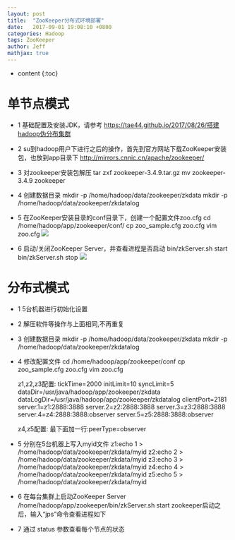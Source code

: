```yaml
---
layout: post
title:  "ZooKeeper分布式环境部署"
date:   2017-09-01 19:08:10 +0800
categories: Hadoop
tags: ZooKeeper
author: Jeff
mathjax: true
---
```


* content
{:toc}


# 单节点模式
* 1 基础配置及安装JDK，请参考 https://tae44.github.io/2017/08/26/搭建hadoop伪分布集群

* 2 su到hadoop用户下进行之后的操作，首先到官方网站下载ZooKeeper安装包，也放到app目录下
	http://mirrors.cnnic.cn/apache/zookeeper/

* 3 对zookeeper安装包解压
	tar zxf zookeeper-3.4.9.tar.gz
	mv zookeeper-3.4.9 zookeeper

* 4 创建数据目录
	mkdir -p /home/hadoop/data/zookeeper/zkdata
	mkdir -p /home/hadoop/data/zookeeper/zkdatalog

* 5 在ZooKeeper安装目录的conf目录下，创建一个配置文件zoo.cfg
	cd /home/hadoop/app/zookeeper/conf/
	cp zoo_sample.cfg zoo.cfg
	vim zoo.cfg
	![](http://ov7z79pcc.bkt.clouddn.com/15042651405552.png)

* 6 启动/关闭ZooKeeper Server，并查看进程是否启动
	bin/zkServer.sh start
	bin/zkServer.sh stop
	![](http://ov7z79pcc.bkt.clouddn.com/15042651708969.png)

# 分布式模式
* 1 5台机器进行初始化设置

* 2 解压软件等操作与上面相同,不再重复

* 3 创建数据目录
	mkdir -p /home/hadoop/data/zookeeper/zkdata
	mkdir -p /home/hadoop/data/zookeeper/zkdatalog

* 4 修改配置文件
	cd /home/hadoop/app/zookeeper/conf
	cp zoo_sample.cfg zoo.cfg
	vim zoo.cfg

	z1,z2,z3配置:
	tickTime=2000
	initLimit=10
	syncLimit=5
	dataDir=/usr/java/hadoop/app/zookeeper/zkdata
	dataLogDir=/usr/java/hadoop/app/zookeeper/zkdatalog
	clientPort=2181
	server.1=z1:2888:3888
	server.2=z2:2888:3888
	server.3=z3:2888:3888
	server.4=z4:2888:3888:observer
	server.5=z5:2888:3888:observer

	z4,z5配置:
	最下面加一行:peerType=observer

* 5 分别在5台机器上写入myid文件
	z1:echo 1 > /home/hadoop/data/zookeeper/zkdata/myid
	z2:echo 2 > /home/hadoop/data/zookeeper/zkdata/myid
	z3:echo 3 > /home/hadoop/data/zookeeper/zkdata/myid
	z4:echo 4 > /home/hadoop/data/zookeeper/zkdata/myid
	z5:echo 5 > /home/hadoop/data/zookeeper/zkdata/myid

* 6 在每台集群上启动ZooKeeper Server
	/home/hadoop/app/zookeeper/bin/zkServer.sh start
	zookeeper启动之后，输入“jps”命令查看进程如下

* 7 通过 status 参数查看每个节点的状态

